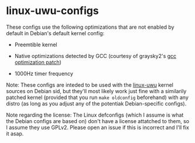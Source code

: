 # linux-uwu-configs

These configs use the following optimizations that are not enabled by default in Debian's default kernel config:

* Preemtible kernel

* Native optimizations detected by GCC (courtesy of graysky2's [gcc optimization patch](https://github.com/graysky2/kernel_gcc_patch))

* 1000Hz timer frequency

Note: These configs are inteded to be used with the [linux-uwu](https://github.com/mikoxyz/linux-uwu) kernel sources on Debian sid, but they'll most likely work just fine with a similarily patched kernel (provided that you run ``make oldconfig`` beforehand) with any distro (as long as you adjust any of the potentiak Debian-specific configs).

Note regarding the license: The Linux defconfigs (which I assume is what the Debian configs are based on) don't have a license attatched to them, so I assume they use GPLv2. Please open an issue if this is incorrect and I'll fix it asap.
